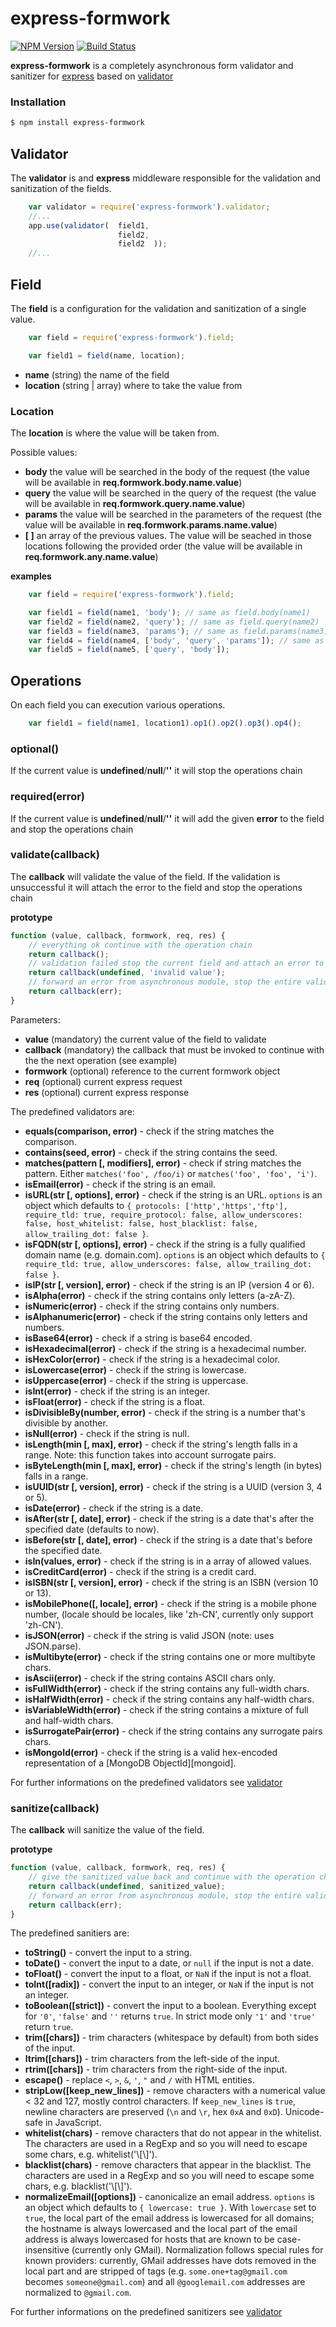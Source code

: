 express-formwork
===

  [![NPM Version][npm-image]][npm-url]
  [![Build Status][travis-image]][travis-url]

__express-formwork__ is a completely asynchronous form validator and sanitizer for [express](https://github.com/strongloop/express) based on [validator](https://github.com/chriso/validator.js)

### Installation

```bash
$ npm install express-formwork
```

Validator
---

The __validator__ is and __express__ middleware responsible for the validation and sanitization of the fields.

```js
    var validator = require('express-formwork').validator;
    //...
    app.use(validator(  field1,
                        field2,
                        field2  ));
    //...
```

Field
---

The __field__ is a configuration for the validation and sanitization of a single value.

```js
    var field = require('express-formwork').field;

    var field1 = field(name, location);

```

 - __name__ (string) the name of the field
 - __location__ (string | array) where to take the value from

### Location

The __location__ is where the value will be taken from.

Possible values:
 - __body__ the value will be searched in the body of the request (the value will be available in __req.formwork.body.name.value__)
 - __query__ the value will be searched in the query of the request (the value will be available in __req.formwork.query.name.value__)
 - __params__ the value will be searched in the parameters of the request (the value will be available in __req.formwork.params.name.value__)
 - __[ ]__ an array of the previous values. The value will be seached in those locations following the provided order (the value will be available in __req.formwork.any.name.value__)
 
__examples__

```js
    var field = require('express-formwork').field;

    var field1 = field(name1, 'body'); // same as field.body(name1)
    var field2 = field(name2, 'query'); // same as field.query(name2)
    var field3 = field(name3, 'params'); // same as field.params(name3)
    var field4 = field(name4, ['body', 'query', 'params']); // same as field.any(name4)
    var field5 = field(name5, ['query', 'body']);
```

Operations
---

On each field you can execution various operations.

```js
    var field1 = field(name1, location1).op1().op2().op3().op4();
```

### optional()

If the current value is __undefined__/__null__/__''__ it will stop the operations chain

### required(error)

If the current value is __undefined__/__null__/__''__ it will add the given __error__ to the field and stop the operations chain

### validate(callback)

The __callback__ will validate the value of the field. If the validation is unsuccessful it will attach the error to the field and stop the operations chain

__prototype__

```js
function (value, callback, formwork, req, res) {
    // everything ok continue with the operation chain
    return callback();
    // validation failed stop the current field and attach an error to it
    return callback(undefined, 'invalid value');
    // forward an error from asynchronous module, stop the entire validator and forword the error to express-formwork
    return callback(err);
}
```

Parameters:

 - __value__ (mandatory) the current value of the field to validate
 - __callback__ (mandatory) the callback that must be invoked to continue with the the next operation (see example)
 - __formwork__ (optional) reference to the current formwork object
 - __req__ (optional) current express request
 - __res__ (optional) current express response
 
The predefined validators are:

 - **equals(comparison, error)** - check if the string matches the comparison.
 - **contains(seed, error)** - check if the string contains the seed.
 - **matches(pattern [, modifiers], error)** - check if string matches the pattern. Either `matches('foo', /foo/i)` or `matches('foo', 'foo', 'i')`.
 - **isEmail(error)** - check if the string is an email.
 - **isURL(str [, options], error)** - check if the string is an URL. `options` is an object which defaults to `{ protocols: ['http','https','ftp'], require_tld: true, require_protocol: false, allow_underscores: false, host_whitelist: false, host_blacklist: false, allow_trailing_dot: false }`.
 - **isFQDN(str [, options], error)** - check if the string is a fully qualified domain name (e.g. domain.com). `options` is an object which defaults to `{ require_tld: true, allow_underscores: false, allow_trailing_dot: false }`.
 - **isIP(str [, version], error)** - check if the string is an IP (version 4 or 6).
 - **isAlpha(error)** - check if the string contains only letters (a-zA-Z).
 - **isNumeric(error)** - check if the string contains only numbers.
 - **isAlphanumeric(error)** - check if the string contains only letters and numbers.
 - **isBase64(error)** - check if a string is base64 encoded.
 - **isHexadecimal(error)** - check if the string is a hexadecimal number.
 - **isHexColor(error)** - check if the string is a hexadecimal color.
 - **isLowercase(error)** - check if the string is lowercase.
 - **isUppercase(error)** - check if the string is uppercase.
 - **isInt(error)** - check if the string is an integer.
 - **isFloat(error)** - check if the string is a float.
 - **isDivisibleBy(number, error)** - check if the string is a number that's divisible by another.
 - **isNull(error)** - check if the string is null.
 - **isLength(min [, max], error)** - check if the string's length falls in a range. Note: this function takes into account surrogate pairs.
 - **isByteLength(min [, max], error)** - check if the string's length (in bytes) falls in a range.
 - **isUUID(str [, version], error)** - check if the string is a UUID (version 3, 4 or 5).
 - **isDate(error)** - check if the string is a date.
 - **isAfter(str [, date], error)** - check if the string is a date that's after the specified date (defaults to now).
 - **isBefore(str [, date], error)** - check if the string is a date that's before the specified date.
 - **isIn(values, error)** - check if the string is in a array of allowed values.
 - **isCreditCard(error)** - check if the string is a credit card.
 - **isISBN(str [, version], error)** - check if the string is an ISBN (version 10 or 13).
 - **isMobilePhone([, locale], error)** - check if the string is a mobile phone number, (locale should be locales, like 'zh-CN', currently only support 'zh-CN').
 - **isJSON(error)** - check if the string is valid JSON (note: uses JSON.parse).
 - **isMultibyte(error)** - check if the string contains one or more multibyte chars.
 - **isAscii(error)** - check if the string contains ASCII chars only.
 - **isFullWidth(error)** - check if the string contains any full-width chars.
 - **isHalfWidth(error)** - check if the string contains any half-width chars.
 - **isVariableWidth(error)** - check if the string contains a mixture of full and half-width chars.
 - **isSurrogatePair(error)** - check if the string contains any surrogate pairs chars.
 - **isMongoId(error)** - check if the string is a valid hex-encoded representation of a [MongoDB ObjectId][mongoid].
 
 For further informations on the predefined validators see [validator](https://github.com/chriso/validator.js)
 
 ### sanitize(callback)
 
 The __callback__ will sanitize the value of the field.
 
 __prototype__

```js
function (value, callback, formwork, req, res) {
    // give the sanitized value back and continue with the operation chain
    return callback(undefined, sanitized_value);
    // forward an error from asynchronous module, stop the entire validator and forword the error to express-formwork
    return callback(err);
}
```

The predefined sanitiers are:
 
 - **toString()** - convert the input to a string.
 - **toDate()** - convert the input to a date, or `null` if the input is not a date.
 - **toFloat()** - convert the input to a float, or `NaN` if the input is not a float.
 - **toInt([radix])** - convert the input to an integer, or `NaN` if the input is not an integer.
 - **toBoolean([strict])** - convert the input to a boolean. Everything except for `'0'`, `'false'` and `''` returns `true`. In strict mode only `'1'` and `'true'` return  `true`.
 - **trim([chars])** - trim characters (whitespace by default) from both sides of the input.
 - **ltrim([chars])** - trim characters from the left-side of the input.
 - **rtrim([chars])** - trim characters from the right-side of the input.
 - **escape()** - replace `<`, `>`, `&`, `'`, `"` and `/` with HTML entities. 
 - **stripLow([keep_new_lines])** - remove characters with a numerical value < 32 and 127, mostly control characters. If `keep_new_lines` is `true`, newline characters are preserved (`\n` and `\r`, hex `0xA` and `0xD`). Unicode-safe in JavaScript.
 - **whitelist(chars)** - remove characters that do not appear in the whitelist. The characters are used in a RegExp and so you will need to escape some chars, e.g. whitelist('\\[\\]').
 - **blacklist(chars)** - remove characters that appear in the blacklist. The characters are used in a RegExp and so you will need to escape some chars, e.g. blacklist('\\[\\]').
 - **normalizeEmail([options])** - canonicalize an email address. `options` is an object which defaults to `{ lowercase: true }`. With `lowercase` set to `true`, the local part of the email address is lowercased for all domains; the hostname is always lowercased and the local part of the email address is always lowercased for hosts that are known to be case-insensitive (currently only GMail). Normalization follows special rules for known providers: currently, GMail addresses have dots removed in the local part and are stripped of tags (e.g. `some.one+tag@gmail.com` becomes `someone@gmail.com`) and all `@googlemail.com` addresses are normalized to `@gmail.com`.

For further informations on the predefined sanitizers see [validator](https://github.com/chriso/validator.js)

[npm-image]: https://img.shields.io/npm/v/express-formwork.svg?style=flat
[npm-url]: https://npmjs.org/package/express-formwork
[travis-image]: https://travis-ci.org/B3rn475/express-formwork.svg
[travis-url]: https://travis-ci.org/B3rn475/express-formwork
